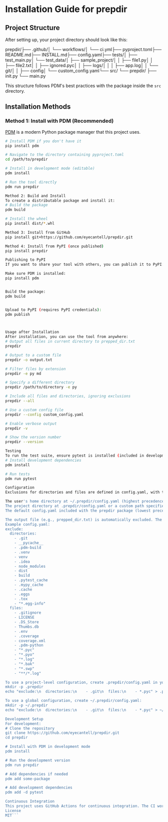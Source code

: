 # Installation Guide for prepdir

## Project Structure

After setting up, your project directory should look like this:

prepdir/├── .github/│   └── workflows/│       └── ci.yml├── pyproject.toml├── README.md├── INSTALL.md├── config.yaml├── tests/│   ├── test_main.py│   └── test_data/│       ├── sample_project/│       │   ├── file1.py│       │   ├── file2.txt│       │   ├── ignored.pyc│       │   ├── logs/│       │   │   ├── app.log│       │   └── git/│       │       ├── config│       └── custom_config.yaml└── src/    └── prepdir/        ├── init.py        └── main.py

This structure follows PDM's best practices with the package inside the `src` directory.

## Installation Methods

### Method 1: Install with PDM (Recommended)

[PDM](https://pdm.fming.dev/) is a modern Python package manager that this project uses.

```bash
# Install PDM if you don't have it
pip install pdm

# Navigate to the directory containing pyproject.toml
cd /path/to/prepdir

# Install in development mode (editable)
pdm install

# Run the tool directly
pdm run prepdir

Method 2: Build and Install
To create a distributable package and install it:
# Build the package
pdm build

# Install the wheel
pip install dist/*.whl

Method 3: Install from GitHub
pip install git+https://github.com/eyecantell/prepdir.git

Method 4: Install from PyPI (once published)
pip install prepdir

Publishing to PyPI
If you want to share your tool with others, you can publish it to PyPI:

Make sure PDM is installed:
pip install pdm


Build the package:
pdm build


Upload to PyPI (requires PyPI credentials):
pdm publish



Usage after Installation
After installation, you can use the tool from anywhere:
# Output all files in current directory to prepped_dir.txt
prepdir

# Output to a custom file
prepdir -o output.txt

# Filter files by extension
prepdir -e py md

# Specify a different directory
prepdir /path/to/directory -e py

# Include all files and directories, ignoring exclusions
prepdir --all

# Use a custom config file
prepdir --config custom_config.yaml

# Enable verbose output
prepdir -v

# Show the version number
prepdir --version

Testing
To run the test suite, ensure pytest is installed (included in development dependencies):
# Install development dependencies
pdm install

# Run tests
pdm run pytest

Configuration
Exclusions for directories and files are defined in config.yaml, with the following precedence:

The user's home directory at ~/.prepdir/config.yaml (highest precedence).
The project directory at .prepdir/config.yaml or a custom path specified with --config (e.g., --config custom_config.yaml).
The default config.yaml included with the prepdir package (lowest precedence).

The output file (e.g., prepped_dir.txt) is automatically excluded. The configuration uses .gitignore-style glob patterns.
Example config.yaml:
exclude:
  directories:
    - .git
    - __pycache__
    - .pdm-build
    - .venv
    - venv
    - .idea
    - node_modules
    - dist
    - build
    - .pytest_cache
    - .mypy_cache
    - .cache
    - .eggs
    - .tox
    - "*.egg-info"
  files:
    - .gitignore
    - LICENSE
    - .DS_Store
    - Thumbs.db
    - .env
    - .coverage
    - coverage.xml
    - .pdm-python
    - "*.pyc"
    - "*.pyo"
    - "*.log"
    - "*.bak"
    - "*.swp"
    - "**/*.log"

To use a project-level configuration, create .prepdir/config.yaml in your project directory:
mkdir -p .prepdir
echo "exclude:\n  directories:\n    - .git\n  files:\n    - *.pyc" > .prepdir/config.yaml

To use a global configuration, create ~/.prepdir/config.yaml:
mkdir -p ~/.prepdir
echo "exclude:\n  directories:\n    - .git\n  files:\n    - *.pyc" > ~/.prepdir/config.yaml

Development Setup
For development:
# Clone the repository
git clone https://github.com/eyecantell/prepdir.git
cd prepdir

# Install with PDM in development mode
pdm install

# Run the development version
pdm run prepdir

# Add dependencies if needed
pdm add some-package

# Add development dependencies
pdm add -d pytest

Continuous Integration
This project uses GitHub Actions for continuous integration. The CI workflow runs the test suite on every push and pull request to the main branch, testing across multiple Python versions (3.8, 3.9, 3.10, 3.11). The workflow is defined in .github/workflows/ci.yml.
License
MIT```
